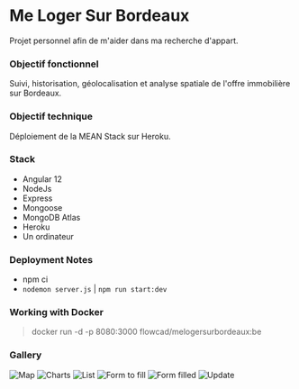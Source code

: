 # Me Loger Sur Bordeaux
Projet personnel afin de m'aider dans ma recherche d'appart.

### Objectif fonctionnel
Suivi, historisation, géolocalisation et analyse spatiale de l'offre immobilière sur Bordeaux.

### Objectif technique
Déploiement de la MEAN Stack sur Heroku.

### Stack
* Angular 12
* NodeJs
* Express
* Mongoose
* MongoDB Atlas
* Heroku
* Un ordinateur

### Deployment Notes
* npm ci
* `nodemon server.js` | `npm run start:dev`

### Working with Docker
> docker run -d -p 8080:3000 flowcad/melogersurbordeaux:be

### Gallery
![Map](https://user-images.githubusercontent.com/15570932/231195956-13528610-c3b4-42cb-964d-4187e45e5424.png "Map")
![Charts](https://user-images.githubusercontent.com/15570932/231196486-2c51a144-493f-4788-8d66-0650185f130e.png "Charts")
![List](https://user-images.githubusercontent.com/15570932/231197032-93558367-8714-4a7f-b8d6-99b31796a915.png "List")
![Form to fill](https://user-images.githubusercontent.com/15570932/231197366-71a30aa7-f693-4476-952f-d58cc95fd8fd.png "Form to fill")
![Form filled](https://user-images.githubusercontent.com/15570932/231197383-e842b5fe-bcf9-4b25-b918-641828d6f500.png "Form filled")
![Update](https://user-images.githubusercontent.com/15570932/231197905-aa752c12-96f9-48d5-bcfa-d0254b7bf5b7.png "Update")
